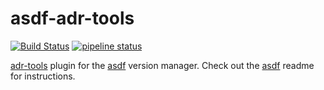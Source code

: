 # asdf-adr-tools

[![Build Status](https://travis-ci.org/td7x/asdf-adr-tools.svg?branch=master)](https://travis-ci.org/npryce/adr-tools)
[![pipeline status](https://gitlab.com/td7x/asdf/adr-tools/badges/master/pipeline.svg)](https://gitlab.com/td7x/asdf/adr-tools/commits/master)



[adr-tools](https://github.com/npryce/adr-tools) plugin for the [asdf](https://github.com/asdf-vm/asdf) version manager.
Check out the [asdf](https://github.com/asdf-vm/asdf) readme for instructions.
